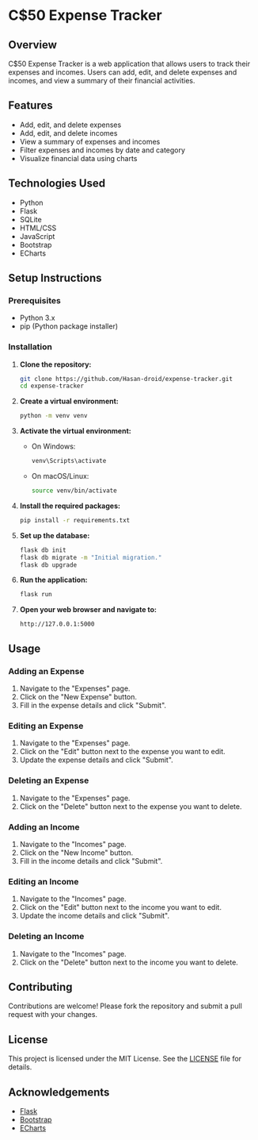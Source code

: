 # C$50 Expense Tracker

## Overview

C$50 Expense Tracker is a web application that allows users to track their expenses and incomes. Users can add, edit, and delete expenses and incomes, and view a summary of their financial activities.

## Features

- Add, edit, and delete expenses
- Add, edit, and delete incomes
- View a summary of expenses and incomes
- Filter expenses and incomes by date and category
- Visualize financial data using charts

## Technologies Used

- Python
- Flask
- SQLite
- HTML/CSS
- JavaScript
- Bootstrap
- ECharts

## Setup Instructions

### Prerequisites

- Python 3.x
- pip (Python package installer)

### Installation

1. **Clone the repository:**

   ```sh
   git clone https://github.com/Hasan-droid/expense-tracker.git
   cd expense-tracker
   ```

2. **Create a virtual environment:**

   ```sh
   python -m venv venv
   ```

3. **Activate the virtual environment:**

   - On Windows:
     ```sh
     venv\Scripts\activate
     ```
   - On macOS/Linux:
     ```sh
     source venv/bin/activate
     ```

4. **Install the required packages:**

   ```sh
   pip install -r requirements.txt
   ```

5. **Set up the database:**

   ```sh
   flask db init
   flask db migrate -m "Initial migration."
   flask db upgrade
   ```

6. **Run the application:**

   ```sh
   flask run
   ```

7. **Open your web browser and navigate to:**
   ```
   http://127.0.0.1:5000
   ```

## Usage

### Adding an Expense

1. Navigate to the "Expenses" page.
2. Click on the "New Expense" button.
3. Fill in the expense details and click "Submit".

### Editing an Expense

1. Navigate to the "Expenses" page.
2. Click on the "Edit" button next to the expense you want to edit.
3. Update the expense details and click "Submit".

### Deleting an Expense

1. Navigate to the "Expenses" page.
2. Click on the "Delete" button next to the expense you want to delete.

### Adding an Income

1. Navigate to the "Incomes" page.
2. Click on the "New Income" button.
3. Fill in the income details and click "Submit".

### Editing an Income

1. Navigate to the "Incomes" page.
2. Click on the "Edit" button next to the income you want to edit.
3. Update the income details and click "Submit".

### Deleting an Income

1. Navigate to the "Incomes" page.
2. Click on the "Delete" button next to the income you want to delete.

## Contributing

Contributions are welcome! Please fork the repository and submit a pull request with your changes.

## License

This project is licensed under the MIT License. See the [LICENSE](LICENSE) file for details.

## Acknowledgements

- [Flask](https://flask.palletsprojects.com/)
- [Bootstrap](https://getbootstrap.com/)
- [ECharts](https://echarts.apache.org/)

